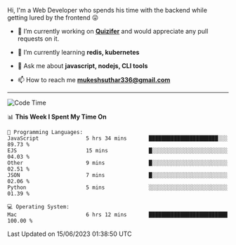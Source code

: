 Hi, I'm a Web Developer who spends his time with the backend while getting lured by the frontend 😜

- 🔭 I’m currently working on **[Quizifer](https://github.com/SutharMukesh/Quizifer/)** and would appreciate any pull requests on it.

- 🌱 I’m currently learning **redis, kubernetes**

- 💬 Ask me about **javascript, nodejs, CLI tools**

- 📫 How to reach me **mukeshsuthar336@gmail.com**

---
<!--START_SECTION:waka-->
![Code Time](http://img.shields.io/badge/Code%20Time-2%2C336%20hrs%2021%20mins-blue)

📊 **This Week I Spent My Time On** 

```text
💬 Programming Languages: 
JavaScript               5 hrs 34 mins       ██████████████████████░░░   89.73 % 
EJS                      15 mins             █░░░░░░░░░░░░░░░░░░░░░░░░   04.03 % 
Other                    9 mins              █░░░░░░░░░░░░░░░░░░░░░░░░   02.51 % 
JSON                     7 mins              █░░░░░░░░░░░░░░░░░░░░░░░░   02.06 % 
Python                   5 mins              ░░░░░░░░░░░░░░░░░░░░░░░░░   01.39 % 

💻 Operating System: 
Mac                      6 hrs 12 mins       █████████████████████████   100.00 % 
```


 Last Updated on 15/06/2023 01:38:50 UTC
<!--END_SECTION:waka-->
